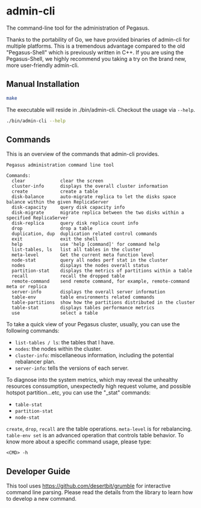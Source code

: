 <!--
Licensed to the Apache Software Foundation (ASF) under one
or more contributor license agreements.  See the NOTICE file
distributed with this work for additional information
regarding copyright ownership.  The ASF licenses this file
to you under the Apache License, Version 2.0 (the
"License"); you may not use this file except in compliance
with the License.  You may obtain a copy of the License at

  http://www.apache.org/licenses/LICENSE-2.0

Unless required by applicable law or agreed to in writing,
software distributed under the License is distributed on an
"AS IS" BASIS, WITHOUT WARRANTIES OR CONDITIONS OF ANY
KIND, either express or implied.  See the License for the
specific language governing permissions and limitations
under the License.
-->
# admin-cli

The command-line tool for the administration of Pegasus.

Thanks to the portability of Go, we have provided binaries of admin-cli for multiple platforms. This is a tremendous advantage
compared to the old "Pegasus-Shell" which is previously written in C++. If you are using the Pegasus-Shell,
we highly recommend you taking a try on the brand new, more user-friendly admin-cli.

## Manual Installation

```sh
make
```

The executable will reside in ./bin/admin-cli. Checkout the usage via `--help`.

```sh
./bin/admin-cli --help
```

## Commands

This is an overview of the commands that admin-cli provides.

```
Pegasus administration command line tool

Commands:
  clear             clear the screen
  cluster-info      displays the overall cluster information
  create            create a table
  disk-balance      auto-migrate replica to let the disks space balance within the given ReplicaServer
  disk-capacity     query disk capacity info
  disk-migrate      migrate replica between the two disks within a specified ReplicaServer
  disk-replica      query disk replica count info
  drop              drop a table
  duplication, dup  duplication related control commands
  exit              exit the shell
  help              use 'help [command]' for command help
  list-tables, ls   list all tables in the cluster
  meta-level        Get the current meta function level
  node-stat         query all nodes perf stat in the cluster
  nodes             displays the nodes overall status
  partition-stat    displays the metrics of partitions within a table
  recall            recall the dropped table
  remote-command    send remote command, for example, remote-command meta or replica
  server-info       displays the overall server information
  table-env         table environments related commands
  table-partitions  show how the partitions distributed in the cluster
  table-stat        displays tables performance metrics
  use               select a table
```

To take a quick view of your Pegasus cluster, usually, you can use the following commands:

- `list-tables / ls`: the tables that I have.
- `nodes`: the nodes within the cluster.
- `cluster-info`: miscellaneous information, including the potential rebalancer plan.
- `server-info`: tells the versions of each server.

To diagnose into the system metrics, which may reveal the unhealthy resources conssumption,
unexpectedly high request volume, and possible hotspot partition...etc, you can use the "_stat" commands:

- `table-stat`
- `partition-stat`
- `node-stat`

`create`, `drop`, `recall` are the table operations. `meta-level` is for rebalancing.
`table-env set` is an advanced operation that controls table behavior.
To know more about a specific command usage, please type:

```
<CMD> -h
```

## Developer Guide

This tool uses https://github.com/desertbit/grumble for interactive command line parsing.
Please read the details from the library to learn how to develop a new command.
